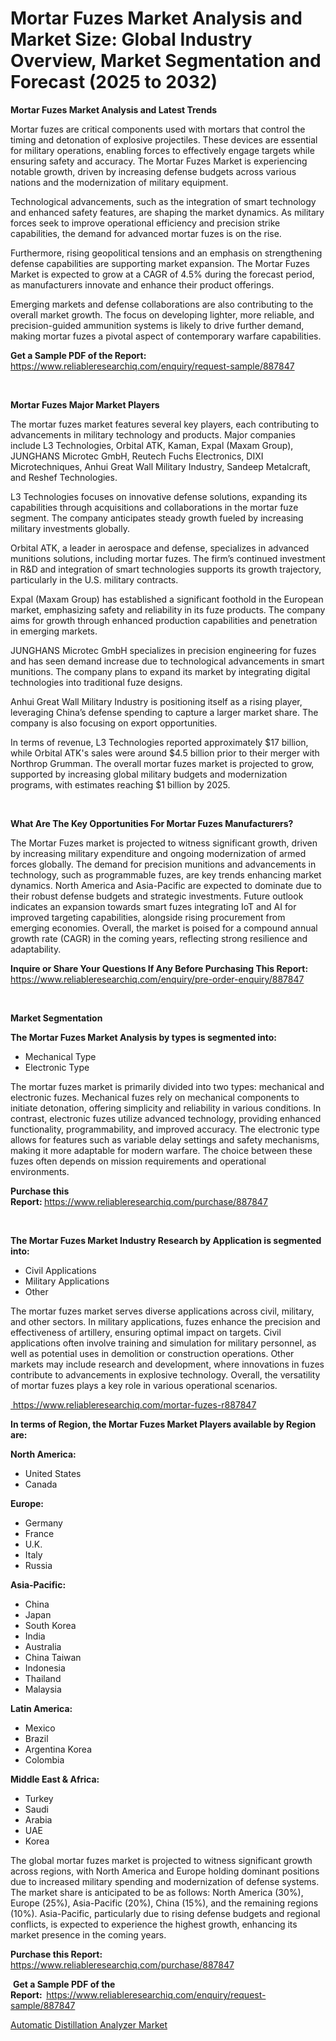 <p><h1>Mortar Fuzes Market Analysis and Market Size: Global Industry Overview, Market Segmentation and Forecast (2025 to 2032)</h1></p><p><strong>Mortar Fuzes Market Analysis and Latest Trends</strong></p>
<p><p>Mortar fuzes are critical components used with mortars that control the timing and detonation of explosive projectiles. These devices are essential for military operations, enabling forces to effectively engage targets while ensuring safety and accuracy. The Mortar Fuzes Market is experiencing notable growth, driven by increasing defense budgets across various nations and the modernization of military equipment. </p><p>Technological advancements, such as the integration of smart technology and enhanced safety features, are shaping the market dynamics. As military forces seek to improve operational efficiency and precision strike capabilities, the demand for advanced mortar fuzes is on the rise. </p><p>Furthermore, rising geopolitical tensions and an emphasis on strengthening defense capabilities are supporting market expansion. The Mortar Fuzes Market is expected to grow at a CAGR of 4.5% during the forecast period, as manufacturers innovate and enhance their product offerings. </p><p>Emerging markets and defense collaborations are also contributing to the overall market growth. The focus on developing lighter, more reliable, and precision-guided ammunition systems is likely to drive further demand, making mortar fuzes a pivotal aspect of contemporary warfare capabilities.</p></p>
<p><strong>Get a Sample PDF of the Report:&nbsp;</strong> <a href="https://www.reliableresearchiq.com/enquiry/request-sample/887847?utm_campaign=3128&utm_medium=2&utm_source=Github&utm_content=ia&utm_term=08042025&utm_id=mortar-fuzes">https://www.reliableresearchiq.com/enquiry/request-sample/887847</a></p>
<p>&nbsp;</p>
<p><strong>Mortar Fuzes Major Market Players</strong></p>
<p><p>The mortar fuzes market features several key players, each contributing to advancements in military technology and products. Major companies include L3 Technologies, Orbital ATK, Kaman, Expal (Maxam Group), JUNGHANS Microtec GmbH, Reutech Fuchs Electronics, DIXI Microtechniques, Anhui Great Wall Military Industry, Sandeep Metalcraft, and Reshef Technologies.</p><p>L3 Technologies focuses on innovative defense solutions, expanding its capabilities through acquisitions and collaborations in the mortar fuze segment. The company anticipates steady growth fueled by increasing military investments globally.</p><p>Orbital ATK, a leader in aerospace and defense, specializes in advanced munitions solutions, including mortar fuzes. The firm’s continued investment in R&D and integration of smart technologies supports its growth trajectory, particularly in the U.S. military contracts.</p><p>Expal (Maxam Group) has established a significant foothold in the European market, emphasizing safety and reliability in its fuze products. The company aims for growth through enhanced production capabilities and penetration in emerging markets.</p><p>JUNGHANS Microtec GmbH specializes in precision engineering for fuzes and has seen demand increase due to technological advancements in smart munitions. The company plans to expand its market by integrating digital technologies into traditional fuze designs.</p><p>Anhui Great Wall Military Industry is positioning itself as a rising player, leveraging China’s defense spending to capture a larger market share. The company is also focusing on export opportunities.</p><p>In terms of revenue, L3 Technologies reported approximately $17 billion, while Orbital ATK's sales were around $4.5 billion prior to their merger with Northrop Grumman. The overall mortar fuzes market is projected to grow, supported by increasing global military budgets and modernization programs, with estimates reaching $1 billion by 2025.</p></p>
<p>&nbsp;</p>
<p><strong>What Are The Key Opportunities For Mortar Fuzes Manufacturers?</strong></p>
<p><p>The Mortar Fuzes market is projected to witness significant growth, driven by increasing military expenditure and ongoing modernization of armed forces globally. The demand for precision munitions and advancements in technology, such as programmable fuzes, are key trends enhancing market dynamics. North America and Asia-Pacific are expected to dominate due to their robust defense budgets and strategic investments. Future outlook indicates an expansion towards smart fuzes integrating IoT and AI for improved targeting capabilities, alongside rising procurement from emerging economies. Overall, the market is poised for a compound annual growth rate (CAGR) in the coming years, reflecting strong resilience and adaptability.</p></p>
<p><strong>Inquire or Share Your Questions If Any Before Purchasing This Report:</strong> <a href="https://www.reliableresearchiq.com/enquiry/pre-order-enquiry/887847?utm_campaign=3128&utm_medium=2&utm_source=Github&utm_content=ia&utm_term=08042025&utm_id=mortar-fuzes">https://www.reliableresearchiq.com/enquiry/pre-order-enquiry/887847</a></p>
<p>&nbsp;</p>
<p><strong>Market Segmentation</strong></p>
<p><strong>The Mortar Fuzes Market Analysis by types is segmented into:</strong></p>
<p><ul><li>Mechanical Type</li><li>Electronic Type</li></ul></p>
<p><p>The mortar fuzes market is primarily divided into two types: mechanical and electronic fuzes. Mechanical fuzes rely on mechanical components to initiate detonation, offering simplicity and reliability in various conditions. In contrast, electronic fuzes utilize advanced technology, providing enhanced functionality, programmability, and improved accuracy. The electronic type allows for features such as variable delay settings and safety mechanisms, making it more adaptable for modern warfare. The choice between these fuzes often depends on mission requirements and operational environments.</p></p>
<p><strong>Purchase this Report:&nbsp;</strong><a href="https://www.reliableresearchiq.com/purchase/887847?utm_campaign=3128&utm_medium=2&utm_source=Github&utm_content=ia&utm_term=08042025&utm_id=mortar-fuzes">https://www.reliableresearchiq.com/purchase/887847</a></p>
<p>&nbsp;</p>
<p><strong>The Mortar Fuzes Market Industry Research by Application is segmented into:</strong></p>
<p><ul><li>Civil Applications</li><li>Military Applications</li><li>Other</li></ul></p>
<p><p>The mortar fuzes market serves diverse applications across civil, military, and other sectors. In military applications, fuzes enhance the precision and effectiveness of artillery, ensuring optimal impact on targets. Civil applications often involve training and simulation for military personnel, as well as potential uses in demolition or construction operations. Other markets may include research and development, where innovations in fuzes contribute to advancements in explosive technology. Overall, the versatility of mortar fuzes plays a key role in various operational scenarios.</p></p>
<p><a href="https://www.reliableresearchiq.com/mortar-fuzes-r887847?utm_campaign=3128&utm_medium=2&utm_source=Github&utm_content=ia&utm_term=08042025&utm_id=mortar-fuzes">&nbsp;https://www.reliableresearchiq.com/mortar-fuzes-r887847</a></p>
<p><strong>In terms of Region, the Mortar Fuzes Market Players available by Region are:</strong></p>
<p>
    <p> <strong> North America: </strong>
        <ul>
            <li>United States</li>
            <li>Canada</li>
        </ul>
        </p> 
    <p> <strong> Europe: </strong>
        <ul>
            <li>Germany</li>
            <li>France</li>
            <li>U.K.</li>
            <li>Italy</li>
            <li>Russia</li>
        </ul>
        </p> 
    <p> <strong> Asia-Pacific: </strong>
        <ul>
            <li>China</li>
            <li>Japan</li>
            <li>South Korea</li>
            <li>India</li>
            <li>Australia</li>
            <li>China Taiwan</li>
            <li>Indonesia</li>
            <li>Thailand</li>
            <li>Malaysia</li>
        </ul>
        </p> 
    <p> <strong> Latin America: </strong>
        <ul>
            <li>Mexico</li>
            <li>Brazil</li>
            <li>Argentina Korea</li>
            <li>Colombia</li>
        </ul>
        </p> 
    <p> <strong> Middle East & Africa: </strong>
        <ul>
            <li>Turkey</li>
            <li>Saudi</li>
            <li>Arabia</li>
            <li>UAE</li>
            <li>Korea</li>
        </ul>
    </p>
    </p>
<p><p>The global mortar fuzes market is projected to witness significant growth across regions, with North America and Europe holding dominant positions due to increased military spending and modernization of defense systems. The market share is anticipated to be as follows: North America (30%), Europe (25%), Asia-Pacific (20%), China (15%), and the remaining regions (10%). Asia-Pacific, particularly due to rising defense budgets and regional conflicts, is expected to experience the highest growth, enhancing its market presence in the coming years.</p></p>
<p><strong>Purchase this Report: </strong><a href="https://www.reliableresearchiq.com/purchase/887847?utm_campaign=3128&utm_medium=2&utm_source=Github&utm_content=ia&utm_term=08042025&utm_id=mortar-fuzes">https://www.reliableresearchiq.com/purchase/887847</a></p>
<p>&nbsp;<strong>Get a Sample PDF of the Report:&nbsp;&nbsp;</strong><a href="https://www.reliableresearchiq.com/enquiry/request-sample/887847?utm_campaign=3128&utm_medium=2&utm_source=Github&utm_content=ia&utm_term=08042025&utm_id=mortar-fuzes">https://www.reliableresearchiq.com/enquiry/request-sample/887847</a></p>
<p><strong></strong></p>
<p><p><a href="https://github.com/ovtkosle/Market-Research-Report-List-1/blob/main/automatic-distillation-analyzer-market.md?utm_campaign=3128&utm_medium=2&utm_source=Github&utm_content=ia&utm_term=08042025&utm_id=mortar-fuzes">Automatic Distillation Analyzer Market</a></p></p>